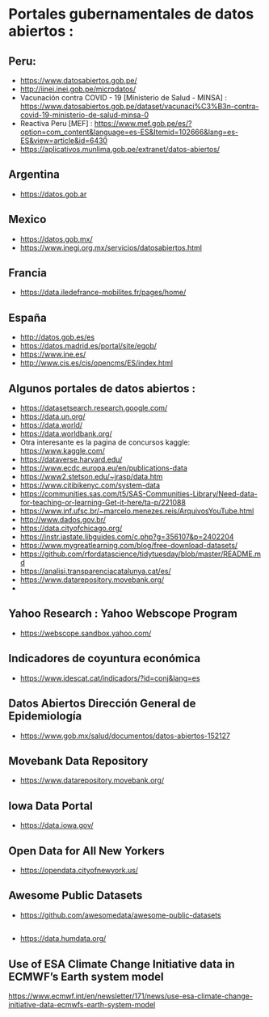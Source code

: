 # Portales gubernamentales de datos abiertos :
## Peru:
* https://www.datosabiertos.gob.pe/
* http://iinei.inei.gob.pe/microdatos/
* Vacunación contra COVID - 19 [Ministerio de Salud - MINSA] : https://www.datosabiertos.gob.pe/dataset/vacunaci%C3%B3n-contra-covid-19-ministerio-de-salud-minsa-0
* Reactiva Peru [MEF] : https://www.mef.gob.pe/es/?option=com_content&language=es-ES&Itemid=102666&lang=es-ES&view=article&id=6430
* https://aplicativos.munlima.gob.pe/extranet/datos-abiertos/


## Argentina
* https://datos.gob.ar

## Mexico
* https://datos.gob.mx/
* https://www.inegi.org.mx/servicios/datosabiertos.html

## Francia
* https://data.iledefrance-mobilites.fr/pages/home/

## España
* http://datos.gob.es/es
* https://datos.madrid.es/portal/site/egob/
* https://www.ine.es/
* http://www.cis.es/cis/opencms/ES/index.html



## Algunos portales de datos abiertos :
* https://datasetsearch.research.google.com/
* https://data.un.org/  
* https://data.world/
* https://data.worldbank.org/  
* Otra interesante es la pagina de concursos kaggle: https://www.kaggle.com/
* https://dataverse.harvard.edu/
* https://www.ecdc.europa.eu/en/publications-data
* https://www2.stetson.edu/~jrasp/data.htm
* https://www.citibikenyc.com/system-data
* https://communities.sas.com/t5/SAS-Communities-Library/Need-data-for-teaching-or-learning-Get-it-here/ta-p/221088
* https://www.inf.ufsc.br/~marcelo.menezes.reis/ArquivosYouTube.html
* http://www.dados.gov.br/
* https://data.cityofchicago.org/
* https://instr.iastate.libguides.com/c.php?g=356107&p=2402204
* https://www.mygreatlearning.com/blog/free-download-datasets/
* https://github.com/rfordatascience/tidytuesday/blob/master/README.md
* https://analisi.transparenciacatalunya.cat/es/
* https://www.datarepository.movebank.org/
* 
## Yahoo Research : Yahoo Webscope Program
  * https://webscope.sandbox.yahoo.com/

## Indicadores de coyuntura económica
  * https://www.idescat.cat/indicadors/?id=conj&lang=es

## Datos Abiertos Dirección General de Epidemiología
 * https://www.gob.mx/salud/documentos/datos-abiertos-152127


## Movebank Data Repository
 * https://www.datarepository.movebank.org/

## Iowa Data Portal
 * https://data.iowa.gov/

## Open Data for All New Yorkers
 * https://opendata.cityofnewyork.us/

## Awesome Public Datasets
 * https://github.com/awesomedata/awesome-public-datasets

## 
 * https://data.humdata.org/
 
 ## Use of ESA Climate Change Initiative data in ECMWF’s Earth system model 
 https://www.ecmwf.int/en/newsletter/171/news/use-esa-climate-change-initiative-data-ecmwfs-earth-system-model

